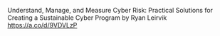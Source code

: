 Understand, Manage, and Measure Cyber Risk: Practical Solutions for Creating a Sustainable Cyber Program by Ryan Leirvik
https://a.co/d/9VDVLzP
